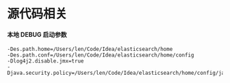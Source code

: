 # 源代码相关

#### 本地 DEBUG 启动参数

```shell
-Des.path.home=/Users/len/Code/Idea/elasticsearch/home
-Des.path.conf=/Users/len/Code/Idea/elasticsearch/home/config
-Dlog4j2.disable.jmx=true
-Djava.security.policy=/Users/len/Code/Idea/elasticsearch/home/config/java.policy
```
